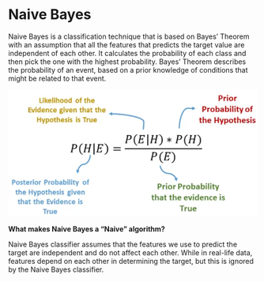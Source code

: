 # Naive Bayes

Naive Bayes is a classification technique that is based on Bayes’ Theorem with an assumption that all the features that predicts the target value are independent of each other. It calculates the probability of each class and then pick the one with the highest probability. Bayes’ Theorem describes the probability of an event, based on a prior knowledge of conditions that might be related to that event.

![NaiveBayes](img/image15.png)

**What makes Naive Bayes a “Naive” algorithm?**

Naive Bayes classifier assumes that the features we use to predict the target are independent and do not affect each other. While in real-life data, features depend on each other in determining the target, but this is ignored by the Naive Bayes classifier.